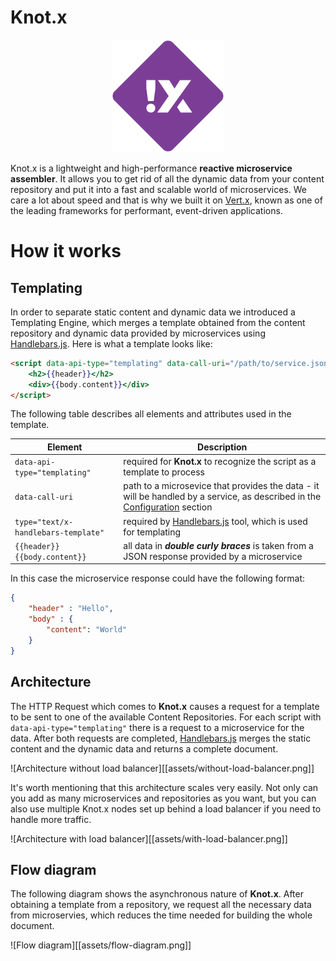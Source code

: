 # Knot.x

<p align="center">
  <img src="https://github.com/Cognifide/knotx/blob/master/icons/180x180.png?raw=true" alt="Knot.x Logo"/>
</p>

Knot.x is a lightweight and high-performance **reactive microservice assembler**. It allows you to get rid of all the dynamic data from your content repository and put it into a fast and scalable world of microservices.
We care a lot about speed and that is why we built it on [Vert.x](http://vertx.io/), known as one of the leading frameworks for performant, event-driven applications.

# How it works

## Templating

In order to separate static content and dynamic data we introduced a Templating Engine, which merges a template obtained from the content repository and dynamic data provided by microservices using [Handlebars.js](http://handlebarsjs.com/). Here is what a template looks like:

```html
<script data-api-type="templating" data-call-uri="/path/to/service.json" type="text/x-handlebars-template">
    <h2>{{header}}</h2>
    <div>{{body.content}}</div>
</script>
```

The following table describes all elements and attributes used in the template.

| Element                             | Description                                                              |
| ----------------------------------- | ------------------------------------------------------------------------ |
| `data-api-type="templating"`        | required for **Knot.x** to recognize the script as a template to process |
| `data-call-uri`                     | path to a microsevice that provides the data - it will be handled by a service, as described in the [Configuration](#configuration) section |
| `type="text/x-handlebars-template"` | required by [Handlebars.js](http://handlebarsjs.com/) tool, which is used for templating |
| `{{header}}` `{{body.content}}`| all data in ***double curly braces*** is taken from a JSON response provided by a microservice |

In this case the microservice response could have the following format:

```json
{
    "header" : "Hello",
    "body" : {
        "content": "World"
    }
}
```

## Architecture
The HTTP Request which comes to **Knot.x** causes a request for a template to be sent to one of the available Content Repositories. For each script with `data-api-type="templating"` there is a request to a microservice for the data. After both requests are completed, [Handlebars.js](http://handlebarsjs.com/) merges the static content and the dynamic data and returns a complete document.

![Architecture without load balancer][[assets/without-load-balancer.png]]

It's worth mentioning that this architecture scales very easily. Not only can you add as many microservices and repositories as you want, but you can also use multiple Knot.x nodes set up behind a load balancer if you need to handle more traffic.

![Architecture with load balancer][[assets/with-load-balancer.png]]

## Flow diagram

The following diagram shows the asynchronous nature of **Knot.x**. After obtaining a template from a repository, we request all the necessary data from microservies, which reduces the time needed for building the whole document.

![Flow diagram][[assets/flow-diagram.png]]